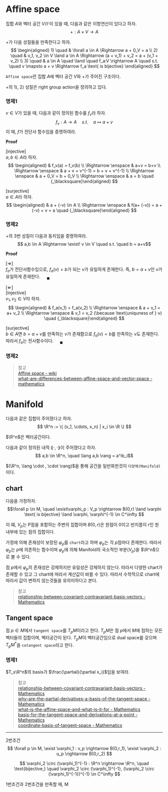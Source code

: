 # Affine space
집합 $A$와 벡터 공간 $V/\mathbb F$이 있을 때, 다음과 같은 이항연산이 있다고 하자.
$$ + : A \times V \rightarrow A $$

$+$가 다음 성질들을 만족한다고 하자.
$$ \begin{aligned} 1) \quad & \forall a \in A \Rightarrow a + 0_V = a \\ 2) \quad & v_1, v_2 \in V \land a \in A \Rightarrow (a + v_1) + v_2 = a + (v_1 + v_2) \\ 3) \quad & a \in A \quad \land \quad f_a:V \rightarrow A \quad s.t. \quad v \mapsto a + v \Rightarrow f_a \text{ is bijective} \end{aligned} $$

`Affine space`란 집합 $A$에 벡터 공간 $V$와 $+$가 주어진 구조이다.

$+$의 1), 2) 성질은 right group action을 정의하고 있다.

### 명제1
$v \in V$가 있을 때, 다음과 같이 정의된 함수를 $f_v$라 하자.
$$f_v : A \rightarrow A \quad s.t. \quad a \mapsto a+v$$
이 때, $f$가 전단사 함수임을 증명하여라.

**Proof**

[injective]  
$a,b \in A$라 하자.  
$$ \begin{aligned} & f_v(a) = f_v(b) \\ \Rightarrow \enspace & a+v = b+v \\ \Rightarrow \enspace & a + v + v^{-1} = b + v + v^{-1} \\ \Rightarrow \enspace & a + 0_V = b + 0_V \\ \Rightarrow \enspace & a = b \quad {_\blacksquare}\end{aligned} $$

[surjective]  
$a \in A$라 하자.
$$ \begin{aligned} & a + (-v) \in A \\ \Rightarrow \enspace & f(a+ (-v)) = a + (-v) + v = a \quad {_\blacksquare}\end{aligned} $$

### 명제2
$+$의 3번 성질이 다음과 동치임을 증명하여라.
$$ a,b \in A \Rightarrow \exist! v \in V \quad s.t. \quad b = a+v$$

**Proof**

[$\Rightarrow$]  
$f_a$가 전단사함수임으로, $f_a(v) = b$가 되는 $v$가 유일하게 존재한다. 즉, $b = a + v$인 $v$가 유일하게 존재한다. $\quad {_\blacksquare}$

[$\Leftarrow$]  
[injective]  
$v_1,v_2 \in V$라 하자.  
$$ \begin{aligned} & f_a(v_1) = f_a(v_2) \\ \Rightarrow \enspace & a + v_1 = a+ v_2 \\ \Rightarrow \enspace & v_1 = v_2 (\because \text{uniquness of } v) \quad {_\blacksquare}\end{aligned} $$

[surjective]  
$b \in A$면 $b = a + v$를 만족하는 $v$가 존재함으로 $f_a(v) = b$를 만족하는 $v$도 존재한다. 따라서 $f_a$는 전사함수이다. $\quad {_\blacksquare}$

### 명제2


> 참고  
> [Affine space - wiki](https://en.wikipedia.org/wiki/Affine_space)  
> [what-are-differences-between-affine-space-and-vector-space - mathematics](https://math.stackexchange.com/questions/884666/what-are-differences-between-affine-space-and-vector-space)  


# Manifold

다음과 같은 집합이 주어졌다고 하자.
$$ \R^n := \{ (x_1, \cdots, x_n) | x_i \in \R \} $$

$\R^n$은 벡터공간이다.

다음과 같이 정의된 내적 $\lang \cdot , \cdot \rang$이 주어졌다고 하자.
$$ a,b \in \R^n, \quad \lang a,b \rang = a^ib_i$$

$(\R^n, \lang \cdot , \cdot \rang)$을 통해 공간을 일반화한것이 `다양체(Manifold)`이다.


## chart
다음을 가정하자.
$$\forall p \in M, \quad \exist\varphi_p : V_p \rightarrow B(0,r) \land \varphi \text{ is bijective} \land \varphi, \varphi^{-1} \in C^\infty $$

이 떄, $V_p$는 P점을 포함하는 주변의 집합이며 $B(0,r)$은 원점이 0이고 반지름이 $r$인 원 내부에 있는 점의 집합이다.

가정에 의해 존재성이 보장된 $\varphi_p$를 `chart`라고 하며 $\varphi_p$는 각 $p$점마다 존재한다. 따라서 $\varphi_p$는 $p$에 의존하는 함수이며 $\varphi_p$에 의해 Manifold의 국소적인 부분($V_p$)을 $\R^n$으로 볼 수 있다.

점 $p$에서 $\varphi_p$의 존재성은 강제하지만 유일성은 강제하지 않는다. 따라서 다양한 chart가 존재할 수 있고 그 chart에 따라서 계산값이 바뀔 수 있다. 따라서 수학적으로 chart에 따라서 값이 변하지 않는것들을 유의미하다고 본다.

> 참고  
> [relationship-between-covariant-contravariant-basis-vectors - Mathematics](https://math.stackexchange.com/questions/393316/relationship-between-covariant-contravariant-basis-vectors)

## Tangent space
점 $p \in M$에서 `tangent space`를 $T_pM$이라고 한다. $T_pM$은 점 $p$에서 $M$에 접하는 모든 벡터들의 집합이며, 벡터공간이 된다. $T_pM$이 벡터공간임으로 dual space를 갖으며 $T_pM^*$을 `cotangent space`라고 한다.


### 명제1
$T_x\R^n$의 basis가 $\frac{\partial}{\partial x_i}$임을 보여라.




> 참고  
> [relationship-between-covariant-contravariant-basis-vectors - Mathematics](https://math.stackexchange.com/questions/393316/relationship-between-covariant-contravariant-basis-vectors)  
> [why-are-the-partial-derivatives-a-basis-of-the-tangent-space - Mathematics](https://math.stackexchange.com/questions/3330025/why-are-the-partial-derivatives-a-basis-of-the-tangent-space)  
> [what-is-the-affine-space-and-what-is-it-for - Mathematics](https://math.stackexchange.com/questions/1545889/what-is-the-affine-space-and-what-is-it-for)  
> [basis-for-the-tangent-space-and-derivations-at-a-point - Mathematics](https://math.stackexchange.com/questions/3350081/basis-for-the-tangent-space-and-derivations-at-a-point)  
> [coordinate-basis-of-tangent-space - Mathematics](https://math.stackexchange.com/questions/3294659/coordinate-basis-of-tangent-space)  

---

2번조건
$$ \forall p \in M, \exist \varphi_1 : v_p \rightarrow B(0,r_1), \exist \varphi_2 : u_p \rightarrow B(0,r_2) $$

$$ \varphi_2 \circ (\varphi_1)^{-1} : \R^n \rightarrow \R^n, \quad \text{bijective,} \quad \varphi_2 \circ (\varphi_1)^{-1}, (\varphi_2 \circ (\varphi_1)^{-1})^{-1} \in C^\infty $$

1번조건과 2번조건을 만족할 때, M